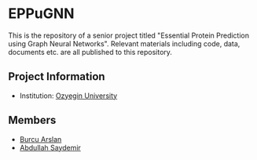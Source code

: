 # EPPuGNN

This is the repository of a senior project titled "Essential Protein Prediction using Graph Neural Networks". Relevant materials including code, data, documents etc. are all published to this repository.

## Project Information
- Institution: [Ozyegin University](https://www.ozyegin.edu.tr/en)

## Members
- [Burcu Arslan](https://github.com/burcula)
- [Abdullah Saydemir](https://github.com/Saydemr)
